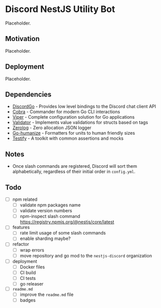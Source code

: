 # Discord NestJS Utility Bot

Placeholder.

## Motivation

Placeholder.

## Deployment

Placeholder.

## Dependencies

- [DiscordGo](https://github.com/bwmarrin/discordgo) - Provides low level bindings to the Discord chat client API
- [Cobra](https://github.com/spf13/cobra) - Commander for modern Go CLI interactions
- [Viper](https://github.com/spf13/viper) - Complete configuration solution for Go applications
- [Validator](https://github.com/go-playground/validator) - Implements value validations for structs based on tags
- [Zerolog](https://github.com/rs/zerolog) - Zero allocation JSON logger
- [Go-humanize](https://github.com/dustin/go-humanize) - Formatters for units to human friendly sizes
- [Testify](https://github.com/stretchr/testify) - A toolkit with common assertions and mocks

## Notes

- Once slash commands are registered, Discord will sort them alphabetically, regardless of their initial order in `config.yml`.

## Todo

- [ ] npm related
  - [ ] validate npm packages name
  - [ ] validate version numbers
  - [ ] npm-inspect slash command https://registry.npmjs.org/@nestjs/core/latest

- [ ] features
  - [ ] rate limit usage of some slash commands
  - [ ] enable sharding maybe?

- [ ] refactor
  - [ ] wrap errors
  - [ ] move repository and go mod to the `nestjs-discord` organization

- [ ] deployment
  - [ ] Docker files
  - [ ] CI build
  - [ ] CI tests
  - [ ] go releaser

- [ ] `readme.md`
  - [ ] improve the `readme.md` file
  - [ ] badges
